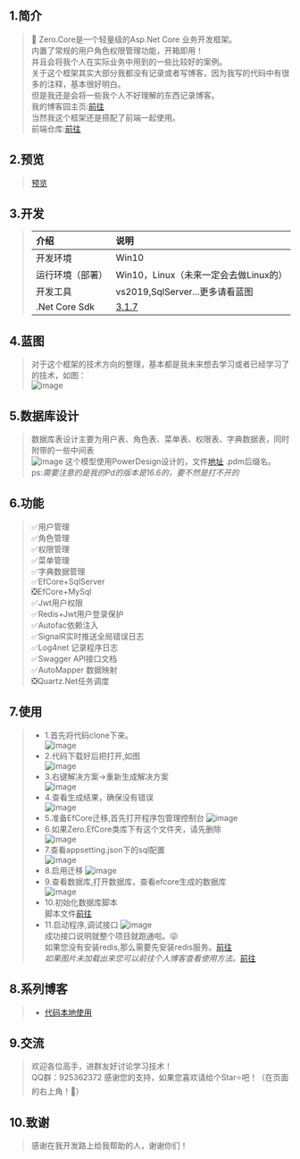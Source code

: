 ## 1.简介
>🐷 Zero.Core是一个轻量级的Asp.Net Core 业务开发框架。  
> 内置了常规的用户角色权限管理功能，开箱即用！  
> 并且会将我个人在实际业务中用到的一些比较好的案例。  
>关于这个框架其实大部分我都没有记录或者写博客，因为我写的代码中有很多的注释，基本很好明白。  
>但是我还是会将一些我个人不好理解的东西记录博客。  
>我的博客园主页:[前往](https://www.cnblogs.com/aqgy12138/)  
>当然我这个框架还是搭配了前端一起使用。  
>前端仓库:[前往](https://github.com/QQ2287991080/Zero.Core.Admin)
## 2.预览
> [预览](http://123.56.236.167:1204/)
## 3.开发  
>| **介绍** | **说明** |
>| :---- | :----|  
>|开发环境|Win10|
>|运行环境（部署）|Win10，Linux（未来一定会去做Linux的）|
>|开发工具|vs2019,SqlServer...更多请看蓝图|
>|.Net Core Sdk|[3.1.7](https://dotnet.microsoft.com/download/dotnet-core/3.1)|
>
## 4.蓝图
>对于这个框架的技术方向的整理，基本都是我未来想去学习或者已经学习了的技术，如图：  
>![image](docs/TechnologyDesign/Zero.Core.Technology.png)  
## 5.数据库设计
>数据库表设计主要为用户表、角色表、菜单表、权限表、字典数据表，同时附带的一些中间表  
>![image](docs/SqlDesign/SqlDesign.png)
>这个模型使用PowerDesign设计的，文件[地址](https://github.com/QQ2287991080/Zero.Core/tree/master/docs/SqlDesign) .pdm后缀名。    
>ps:*需要注意的是我的Pd的版本是16.6的，要不然是打不开的*
## 6.功能  
>✅用户管理  
>✅角色管理  
>✅权限管理  
>✅菜单管理  
>✅字典数据管理  
>✅EfCore+SqlServer  
>❎EfCore+MySql  
>✅Jwt用户权限  
>✅Redis+Jwt用户登录保护  
>✅Autofac依赖注入  
>✅SignalR实时推送全局错误日志  
>✅Log4net 记录程序日志  
>✅Swagger API接口文档  
>✅AutoMapper 数据映射  
>❎Quartz.Net任务调度  
## 7.使用
>* 1.首先将代码clone下来。  
>![image](docs/Use/clone.png)  
>* 2.代码下载好后把打开,如图  
>![image](docs/Use/solution.jpg)
>* 3.右键解决方案->重新生成解决方案  
>![image](docs/Use/buildSolution.jpg)  
>* 4.查看生成结果，确保没有错误  
>![image](docs/Use/output.jpg)
>* 5.准备EfCore迁移,首先打开程序包管理控制台
>![image](docs/Use/efMigration.jpg)
>* 6.如果Zero.EfCore类库下有这个文件夹，请先删除  
>![image](docs/Use/removeFolder.jpg)
>* 7.查看appsetting.json下的sql配置  
>![image](docs/Use/lookcon.png)
>* 8.启用迁移
>![image](docs/Use/migration.gif)
>* 9.查看数据库,打开数据库，查看efcore生成的数据库  
>![image](docs/Use/database.jpg)
>* 10.初始化数据库脚本  
>脚本文件[前往](https://github.com/QQ2287991080/Zero.Core/blob/master/docs/SqlData/dbData.sql)  
>* 11.启动程序,调试接口
>![image](docs/Use/testApi.gif)  
>成功接口说明就整个项目就跑通啦。😜  
>如果您没有安装redis,那么需要先安装redis服务。[前往](https://www.runoob.com/redis/redis-tutorial.html)  
>*如果图片未加载出来您可以前往个人博客查看使用方法。*[前往](https://www.cnblogs.com/aqgy12138/p/13976257.html)  
## 8.系列博客
>* [代码本地使用](https://www.cnblogs.com/aqgy12138/p/13976257.html)
## 9.交流
>欢迎各位高手，进群友好讨论学习技术！  
>QQ群：925362372
感谢您的支持，如果您喜欢请给个Star⭐吧！（在页面的右上角！🤭）
## 10.致谢
>感谢在我开发路上给我帮助的人，谢谢你们！
## 